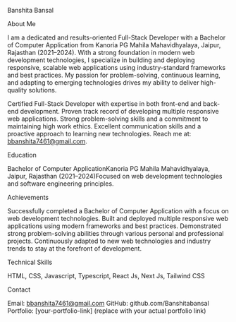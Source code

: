 Banshita Bansal

  
    
  


About Me

  

  I am a dedicated and results-oriented Full-Stack Developer with a Bachelor of Computer Application from Kanoria PG Mahila Mahavidhyalaya, Jaipur, Rajasthan (2021–2024). With a strong foundation in modern web development technologies, I specialize in building and deploying responsive, scalable web applications using industry-standard frameworks and best practices. My passion for problem-solving, continuous learning, and adapting to emerging technologies drives my ability to deliver high-quality solutions.

Certified Full-Stack Developer with expertise in both front-end and back-end development.
Proven track record of developing multiple responsive web applications.
Strong problem-solving skills and a commitment to maintaining high work ethics.
Excellent communication skills and a proactive approach to learning new technologies.
Reach me at: bbanshita7461@gmail.com.



Education

Bachelor of Computer ApplicationKanoria PG Mahila Mahavidhyalaya, Jaipur, Rajasthan (2021–2024)Focused on web development technologies and software engineering principles.

Achievements

Successfully completed a Bachelor of Computer Application with a focus on web development technologies.
Built and deployed multiple responsive web applications using modern frameworks and best practices.
Demonstrated strong problem-solving abilities through various personal and professional projects.
Continuously adapted to new web technologies and industry trends to stay at the forefront of development.

Technical Skills

HTML, CSS, Javascript, Typescript, React Js, Next Js, Tailwind CSS

Contact

Email: bbanshita7461@gmail.com
GitHub: github.com/Banshitabansal
Portfolio: [your-portfolio-link] (replace with your actual portfolio link)

